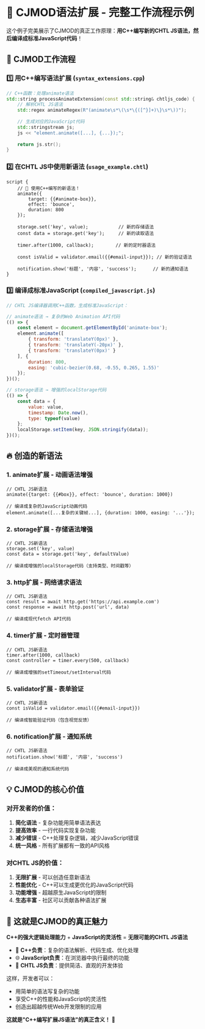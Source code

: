 # 🚀 CJMOD语法扩展 - 完整工作流程示例

这个例子完美展示了CJMOD的真正工作原理：**用C++编写新的CHTL JS语法，然后编译成标准JavaScript代码**！

## 🎯 **CJMOD工作流程**

### 1️⃣ **用C++编写语法扩展** (`syntax_extensions.cpp`)
```cpp
// C++函数：处理animate语法
std::string processAnimateExtension(const std::string& chtljs_code) {
    // 解析CHTL JS语法
    std::regex animateRegex(R"(animate\s*\(\s*\{([^}]+)\}\s*\))");
    
    // 生成对应的JavaScript代码
    std::stringstream js;
    js << "element.animate([...], {...});";
    
    return js.str();
}
```

### 2️⃣ **在CHTL JS中使用新语法** (`usage_example.chtl`)
```chtl
script {
    // 🚀 使用C++编写的新语法！
    animate({
        target: {{#animate-box}},
        effect: 'bounce',
        duration: 800
    });
    
    storage.set('key', value);           // 新的存储语法
    const data = storage.get('key');     // 新的读取语法
    
    timer.after(1000, callback);        // 新的定时器语法
    
    const isValid = validator.email({{#email-input}}); // 新的验证语法
    
    notification.show('标题', '内容', 'success');      // 新的通知语法
}
```

### 3️⃣ **编译成标准JavaScript** (`compiled_javascript.js`)
```javascript
// CHTL JS编译器调用C++函数，生成标准JavaScript：

// animate语法 → 复杂的Web Animation API代码
(() => {
    const element = document.getElementById('animate-box');
    element.animate([
        { transform: 'translateY(0px)' },
        { transform: 'translateY(-20px)' },
        { transform: 'translateY(0px)' }
    ], {
        duration: 800,
        easing: 'cubic-bezier(0.68, -0.55, 0.265, 1.55)'
    });
})();

// storage语法 → 增强的localStorage代码
(() => {
    const data = {
        value: value,
        timestamp: Date.now(),
        type: typeof(value)
    };
    localStorage.setItem(key, JSON.stringify(data));
})();
```

## 🔥 **创造的新语法**

### 1. **animate扩展** - 动画语法增强
```chtl
// CHTL JS新语法
animate({target: {{#box}}, effect: 'bounce', duration: 1000})

// 编译成复杂的JavaScript动画代码
element.animate([...复杂的关键帧...], {duration: 1000, easing: '...'});
```

### 2. **storage扩展** - 存储语法增强
```chtl
// CHTL JS新语法
storage.set('key', value)
const data = storage.get('key', defaultValue)

// 编译成增强的localStorage代码（支持类型、时间戳等）
```

### 3. **http扩展** - 网络请求语法
```chtl
// CHTL JS新语法
const result = await http.get('https://api.example.com')
const response = await http.post('url', data)

// 编译成现代fetch API代码
```

### 4. **timer扩展** - 定时器管理
```chtl
// CHTL JS新语法
timer.after(1000, callback)
const controller = timer.every(500, callback)

// 编译成增强的setTimeout/setInterval代码
```

### 5. **validator扩展** - 表单验证
```chtl
// CHTL JS新语法
const isValid = validator.email({{#email-input}})

// 编译成智能验证代码（包含视觉反馈）
```

### 6. **notification扩展** - 通知系统
```chtl
// CHTL JS新语法
notification.show('标题', '内容', 'success')

// 编译成美观的通知系统代码
```

## 💡 **CJMOD的核心价值**

### **对开发者的价值**：
1. **简化语法** - 复杂功能用简单语法表达
2. **提高效率** - 一行代码实现复杂功能
3. **减少错误** - C++处理复杂逻辑，减少JavaScript错误
4. **统一风格** - 所有扩展都有一致的API风格

### **对CHTL JS的价值**：
1. **无限扩展** - 可以创造任意新语法
2. **性能优化** - C++可以生成更优化的JavaScript代码
3. **功能增强** - 超越原生JavaScript的限制
4. **生态丰富** - 社区可以贡献各种语法扩展

## 🎊 **这就是CJMOD的真正魅力**

**C++的强大逻辑处理能力** + **JavaScript的灵活性** = **无限可能的CHTL JS语法**

- 🔧 **C++负责**：复杂的语法解析、代码生成、优化处理
- 🌐 **JavaScript负责**：在浏览器中执行最终的功能
- 🚀 **CHTL JS负责**：提供简洁、直观的开发体验

这样，开发者可以：
- 用简单的语法写复杂的功能
- 享受C++的性能和JavaScript的灵活性
- 创造出超越传统Web开发限制的应用

**这就是"C++编写扩展JS语法"的真正含义！** 🌟